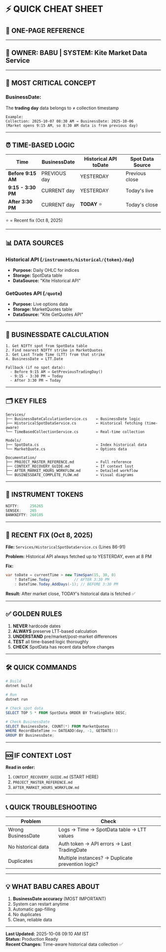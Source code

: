 # ⚡ QUICK CHEAT SHEET

## 🎯 **ONE-PAGE REFERENCE**

---

## 👤 **OWNER: BABU | SYSTEM: Kite Market Data Service**

---

## 🔑 **MOST CRITICAL CONCEPT**

### **BusinessDate:**
The **trading day** data belongs to ≠ collection timestamp

```
Example:
Collection: 2025-10-07 08:30 AM → BusinessDate: 2025-10-06
(Market opens 9:15 AM, so 8:30 AM data is from previous day)
```

---

## ⏰ **TIME-BASED LOGIC**

| Time | BusinessDate | Historical API toDate | Spot Data Source |
|------|--------------|----------------------|------------------|
| **Before 9:15 AM** | PREVIOUS day | YESTERDAY | Previous close |
| **9:15 - 3:30 PM** | CURRENT day | YESTERDAY | Today's live |
| **After 3:30 PM** | CURRENT day | **TODAY** ⭐ | Today's close |

⭐ = Recent fix (Oct 8, 2025)

---

## 📊 **DATA SOURCES**

### **Historical API** (`/instruments/historical/{token}/day`)
- **Purpose:** Daily OHLC for indices
- **Storage:** SpotData table
- **DataSource:** "Kite Historical API"

### **GetQuotes API** (`/quote`)
- **Purpose:** Live options data
- **Storage:** MarketQuotes table
- **DataSource:** "Kite GetQuotes API"

---

## 🎯 **BUSINESSDATE CALCULATION**

```
1. Get NIFTY spot from SpotData table
2. Find nearest NIFTY strike in MarketQuotes
3. Get Last Trade Time (LTT) from that strike
4. BusinessDate = LTT.Date

Fallback (if no spot data):
  - Before 9:15 AM → GetPreviousTradingDay()
  - 9:15 - 3:30 PM → Today
  - After 3:30 PM → Today
```

---

## 🗂️ **KEY FILES**

```
Services/
├── BusinessDateCalculationService.cs    ← BusinessDate logic
├── HistoricalSpotDataService.cs         ← Historical fetching (time-aware)
└── TimeBasedCollectionService.cs        ← Real-time collection

Models/
├── SpotData.cs                          ← Index historical data
└── MarketQuote.cs                       ← Options data

Documentation/
├── PROJECT_MASTER_REFERENCE.md          ← Full reference
├── CONTEXT_RECOVERY_GUIDE.md            ← If context lost
├── AFTER_MARKET_HOURS_WORKFLOW.md       ← Detailed workflow
└── BUSINESSDATE_COMPLETE_FLOW.md        ← Visual diagrams
```

---

## 🔢 **INSTRUMENT TOKENS**

```csharp
NIFTY:     256265
SENSEX:    265
BANKNIFTY: 260105
```

---

## 🚨 **RECENT FIX (Oct 8, 2025)**

**File:** `Services/HistoricalSpotDataService.cs` (Lines 86-91)

**Problem:** Historical API always fetched up to YESTERDAY, even at 8 PM

**Fix:**
```csharp
var toDate = currentTime > new TimeSpan(15, 30, 0)
    ? DateTime.Today           // AFTER 3:30 PM
    : DateTime.Today.AddDays(-1); // BEFORE 3:30 PM
```

**Result:** After market close, TODAY's historical data is fetched ✅

---

## ✅ **GOLDEN RULES**

1. **NEVER** hardcode dates
2. **ALWAYS** preserve LTT-based calculation
3. **UNDERSTAND** pre/market/post-market differences
4. **TEST** all time-based logic thoroughly
5. **CHECK** SpotData has recent data before changes

---

## 🛠️ **QUICK COMMANDS**

```powershell
# Build
dotnet build

# Run
dotnet run

# Check spot data
SELECT TOP 5 * FROM SpotData ORDER BY TradingDate DESC;

# Check BusinessDate
SELECT BusinessDate, COUNT(*) FROM MarketQuotes 
WHERE RecordDateTime >= DATEADD(day, -1, GETDATE())
GROUP BY BusinessDate;
```

---

## 🆘 **IF CONTEXT LOST**

**Read in order:**
1. `CONTEXT_RECOVERY_GUIDE.md` (START HERE)
2. `PROJECT_MASTER_REFERENCE.md`
3. `AFTER_MARKET_HOURS_WORKFLOW.md`

---

## 📞 **QUICK TROUBLESHOOTING**

| Problem | Check |
|---------|-------|
| Wrong BusinessDate | Logs → Time → SpotData table → LTT values |
| No historical data | Auth token → API errors → Last TradingDate |
| Duplicates | Multiple instances? → Duplicate prevention logic? |

---

## 💡 **WHAT BABU CARES ABOUT**

1. **BusinessDate accuracy** (MOST IMPORTANT)
2. System can restart anytime
3. Automatic gap-filling
4. No duplicates
5. Clean, reliable data

---

**Last Updated:** 2025-10-08 09:10 AM IST  
**Status:** Production Ready  
**Recent Changes:** Time-aware historical data collection ✅

